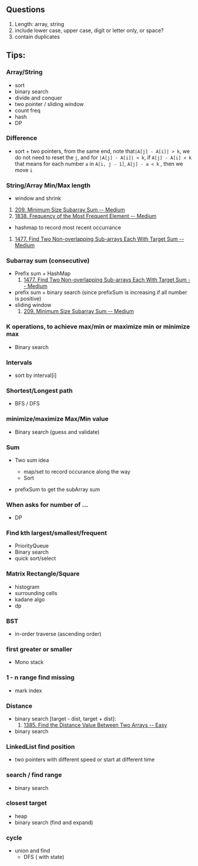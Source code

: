 ## Questions

1. Length: array, string
2. include lower case, upper case, digit or letter only, or space?
3. contain duplicates





## Tips:



### Array/String

+ sort
+ binary search
+ divide and conquer
+ two pointer / sliding window
+ count freq
+ hash
+ DP

### Difference

+ sort + two pointers, from the same end, note that`|A[j] - A[i]| > k`, we do not need to reset the `j`, and for `|A[j] - A[i]| < k`, if `A[j] - A[i] < k` that means for each number `a` in `A[i, j - 1]`,  `A[j] - a < k` , then we move `i`

### String/Array Min/Max length

+ window and shrink

1. [209. Minimum Size Subarray Sum -- Medium](https://leetcode.com/problems/minimum-size-subarray-sum/)
1. [1838. Frequency of the Most Frequent Element -- Medium](https://leetcode.com/problems/frequency-of-the-most-frequent-element/)

+ hashmap to record most recent occurrance 

1. [1477. Find Two Non-overlapping Sub-arrays Each With Target Sum -- Medium](https://leetcode.com/problems/find-two-non-overlapping-sub-arrays-each-with-target-sum/)

### Subarray sum (consecutive)

+ Prefix sum + HashMap
    1. [1477. Find Two Non-overlapping Sub-arrays Each With Target Sum -- Medium](https://leetcode.com/problems/find-two-non-overlapping-sub-arrays-each-with-target-sum/)
+ prefix sum + binary search (since prefixSum is increasing if all number is positive)
+ sliding window
    1. [209. Minimum Size Subarray Sum -- Medium](https://leetcode.com/problems/minimum-size-subarray-sum/)



### K operations, to achieve max/min or maximize min or minimize max

+ Binary search

### Intervals

+ sort by interval[i]

### Shortest/Longest path

+ BFS / DFS



### minimize/maximize Max/Min value

+ Binary search (guess and validate)



### Sum

+ Two sum idea
  + map/set to record occurance along the way
  + Sort

+ prefixSum to get the subArray sum


### When asks for number of ...

+ DP

### Find kth largest/smallest/frequent

+ PriorityQueue
+ Binary search
+ quick sort/select

### Matrix Rectangle/Square 

+ histogram
+ surrounding cells
+ kadane algo
+ dp

### BST

+ in-order traverse (ascending order)



### first greater or smaller

+ Mono stack

### 1 - n range find missing

+ mark index

### Distance

+ binary search [target - dist, target + dist]: 
    1. [1385. Find the Distance Value Between Two Arrays -- Easy](https://leetcode.com/problems/find-the-distance-value-between-two-arrays/)
+ binary search



### LinkedList find position

+ two pointers with different speed or start at different time

### search / find range

+ binary search

### closest target

+ heap
+ binary search (find and expand)

### cycle

+ union and find
  + DFS ( with state)
